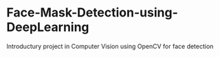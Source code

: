 # Face-Mask-Detection-using-DeepLearning
Introductury project in Computer Vision using OpenCV for face detection

